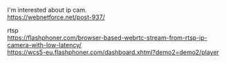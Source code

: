 
I'm interested about ip cam.    
https://webnetforce.net/post-937/    

rtsp    
https://flashphoner.com/browser-based-webrtc-stream-from-rtsp-ip-camera-with-low-latency/    
https://wcs5-eu.flashphoner.com/dashboard.xhtml?demo2=demo2/player

